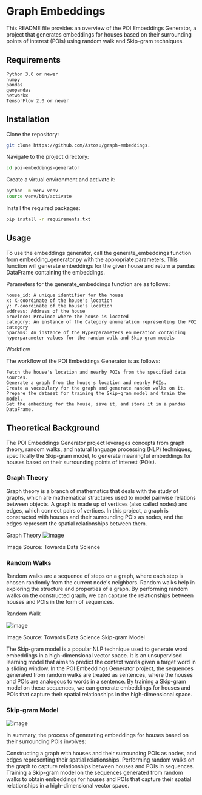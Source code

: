 # Graph Embeddings

This README file provides an overview of the POI Embeddings Generator, a project that generates embeddings for houses based on their surrounding points of interest (POIs) using random walk and Skip-gram techniques.
## Requirements

    Python 3.6 or newer
    numpy
    pandas
    geopandas
    networkx
    TensorFlow 2.0 or newer

## Installation

Clone the repository:

```bash
git clone https://github.com/Astosu/graph-embeddings.
```


Navigate to the project directory:

```bash
cd poi-embeddings-generator
```
Create a virtual environment and activate it:

```bash
python -m venv venv
source venv/bin/activate
```

Install the required packages:
```bash
pip install -r requirements.txt
```

## Usage

To use the embeddings generator, call the generate_embeddings function from embedding_generator.py with the appropriate parameters. This function will generate embeddings for the given house and return a pandas DataFrame containing the embeddings.

Parameters for the generate_embeddings function are as follows:

    house_id: A unique identifier for the house
    x: X-coordinate of the house's location
    y: Y-coordinate of the house's location
    address: Address of the house
    province: Province where the house is located
    category: An instance of the Category enumeration representing the POI category
    hparams: An instance of the Hyperparameters enumeration containing hyperparameter values for the random walk and Skip-gram models

Workflow

The workflow of the POI Embeddings Generator is as follows:

    Fetch the house's location and nearby POIs from the specified data sources.
    Generate a graph from the house's location and nearby POIs.
    Create a vocabulary for the graph and generate random walks on it.
    Prepare the dataset for training the Skip-gram model and train the model.
    Get the embedding for the house, save it, and store it in a pandas DataFrame.


## Theoretical Background

The POI Embeddings Generator project leverages concepts from graph theory, random walks, and natural language processing (NLP) techniques, specifically the Skip-gram model, to generate meaningful embeddings for houses based on their surrounding points of interest (POIs).
### Graph Theory

Graph theory is a branch of mathematics that deals with the study of graphs, which are mathematical structures used to model pairwise relations between objects. A graph is made up of vertices (also called nodes) and edges, which connect pairs of vertices. In this project, a graph is constructed with houses and their surrounding POIs as nodes, and the edges represent the spatial relationships between them.

Graph Theory
![image](https://miro.medium.com/v2/resize:fit:720/format:webp/1*9Ux80uESvaUdtkEyRMYajw.png)

Image Source: Towards Data Science
### Random Walks

Random walks are a sequence of steps on a graph, where each step is chosen randomly from the current node's neighbors. Random walks help in exploring the structure and properties of a graph. By performing random walks on the constructed graph, we can capture the relationships between houses and POIs in the form of sequences.

Random Walk

![image](https://miro.medium.com/v2/resize:fit:1100/format:webp/1*3pmstIOig4Qc3lrQS4xrNg.png)

Image Source: Towards Data Science
Skip-gram Model

The Skip-gram model is a popular NLP technique used to generate word embeddings in a high-dimensional vector space. It is an unsupervised learning model that aims to predict the context words given a target word in a sliding window. In the POI Embeddings Generator project, the sequences generated from random walks are treated as sentences, where the houses and POIs are analogous to words in a sentence. By training a Skip-gram model on these sequences, we can generate embeddings for houses and POIs that capture their spatial relationships in the high-dimensional space.

### Skip-gram Model

![image](https://miro.medium.com/max/700/1*SR6l59udY05_bUICAjb6-w.png)

In summary, the process of generating embeddings for houses based on their surrounding POIs involves:

  Constructing a graph with houses and their surrounding POIs as nodes, and edges representing their spatial relationships.
  Performing random walks on the graph to capture relationships between houses and POIs in sequences.
  Training a Skip-gram model on the sequences generated from random walks to obtain embeddings for houses and POIs that capture their spatial relationships in a high-dimensional vector space.
